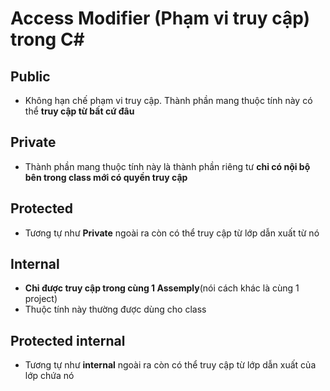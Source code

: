 ﻿# Access Modifier (Phạm vi truy cập) trong C#
## Public
- Không hạn chế phạm vi truy cập. Thành phần mang thuộc tính này có thể <b>truy cập từ bất cứ đâu</b>

## Private
- Thành phần mang thuộc tính này là thành phần riêng tư <b>chỉ có nội bộ bên trong class mới có quyền truy cập</b>

## Protected
- Tương tự như <b>Private</b> ngoài ra còn có thể truy cập từ lớp dẫn xuất từ nó

## Internal
- <b>Chỉ được truy cập trong cùng 1 Assemply</b>(nói cách khác là cùng 1 project)
- Thuộc tính này thường được dùng cho class

## Protected internal
- Tương tự như <b>internal</b> ngoài ra còn có thể truy cập từ lớp dẫn xuất của lớp chứa nó
